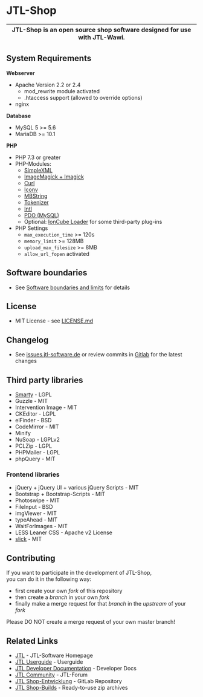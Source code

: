 # JTL-Shop

|**JTL-Shop** is an open source shop software designed for use with JTL-Wawi. |
|:-----------------:|

## System Requirements

**Webserver**
* Apache Version 2.2 or 2.4
	* mod_rewrite module activated
	* .htaccess support (allowed to override options)
* nginx
  
**Database** 
* MySQL 5 >= 5.6
* MariaDB >= 10.1

**PHP**
* PHP 7.3 or greater
* PHP-Modules: 
	* [SimpleXML](https://php.net/manual/en/book.simplexml.php)
	* [ImageMagick + Imagick](https://php.net/manual/en/book.imagick.php)
	* [Curl](https://php.net/manual/en/book.curl.php)
	* [Iconv](https://php.net/manual/en/book.iconv.php)
	* [MBString](https://php.net/manual/en/book.mbstring.php)
	* [Tokenizer](https://php.net/manual/en/book.tokenizer.php)
	* [Intl](https://www.php.net/manual/de/book.intl.php)
	* [PDO (MySQL)](https://php.net/manual/en/book.pdo.php)
	* Optional: [IonCube Loader](https://www.ioncube.com/loaders.php) for some third-party plug-ins
* PHP Settings
	* `max_execution_time` >= 120s
	* `memory_limit` >= 128MB
	* `upload_max_filesize` >= 8MB
	* `allow_url_fopen` activated

## Software boundaries
* See [Software boundaries and limits](https://jtl-url.de/limits) for details

## License 
* MIT License - see [LICENSE.md](LICENSE.md)

## Changelog
* See [issues.jtl-software.de](https://issues.jtl-software.de/issues?project=JTL-Shop) or review commits in [Gitlab](https://gitlab.com/jtl-software/jtl-shop/core) for the latest changes

## Third party libraries
* [Smarty](https://www.smarty.net/) - LGPL
* Guzzle - MIT
* Intervention Image - MIT
* CKEditor - LGPL
* elFinder - BSD
* CodeMirror - MIT
* Minify
* NuSoap - LGPLv2
* PCLZip - LGPL
* PHPMailer - LGPL
* phpQuery - MIT

### Frontend libraries
* jQuery + jQuery UI + various jQuery Scripts - MIT
* Bootstrap + Bootstrap-Scripts - MIT
* Photoswipe - MIT
* FileInput - BSD
* imgViewer - MIT
* typeAhead - MIT
* WaitForImages - MIT
* LESS Leaner CSS - Apache v2 License
* [slick](https://github.com/kenwheeler/slick/) - MIT

## Contributing

If you want to participate in the development of JTL-Shop,  
you can do it in the following way:

* first create your own *fork* of this repository
* then create a *branch* in your own *fork*
* finally make a merge request for that *branch* in the *upstream* of your *fork*

Please DO NOT create a merge request of your own master branch!

## Related Links

* [JTL](https://www.jtl-software.de/) - JTL-Software Homepage
* [JTL Userguide](https://guide.jtl-software.de/) - Userguide
* [JTL Developer Documentation](http://docs.jtl-shop.de/) - Developer Docs
* [JTL Community](https://forum.jtl-software.de/) - JTL-Forum 
* [JTL Shop-Entwicklung](https://gitlab.com/jtl-software/jtl-shop/core) - GitLab Repository
* [JTL Shop-Builds](https://build.jtl-shop.de/) - Ready-to-use zip archives 

